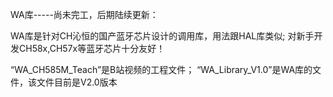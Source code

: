 WA库-----尚未完工，后期陆续更新：

WA库是针对CH沁恒的国产蓝牙芯片设计的调用库，用法跟HAL库类似;
对新手开发CH58x,CH57x等蓝牙芯片十分友好！

“WA_CH585M_Teach”是B站视频的工程文件；
“WA_Library_V1.0”是WA库的文件，该文件目前是V2.0版本
